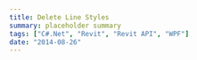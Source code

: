 ```yaml
---
title: Delete Line Styles
summary: placeholder summary
tags: ["C#.Net", "Revit", "Revit API", "WPF"]
date: "2014-08-26"
---
```

